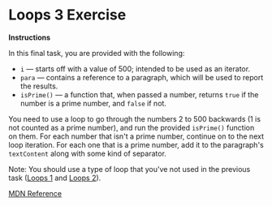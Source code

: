 # Loops 3 Exercise

<b>Instructions</b>

In this final task, you are provided with the following:

 - `i` — starts off with a value of 500; intended to be used as an iterator.
 - `para` — contains a reference to a paragraph, which will be used to report the results.
 - `isPrime()` — a function that, when passed a number, returns `true` if the number is a prime number, and `false` if not.

You need to use a loop to go through the numbers 2 to 500 backwards (1 is not counted as a prime number), and run the provided `isPrime()` function on them. For each number that isn't a prime number, continue on to the next loop iteration. For each one that is a prime number, add it to the paragraph's `textContent` along with some kind of separator.

Note: You should use a type of loop that you've not used in the previous task ([Loops 1](https://developer.mozilla.org/en-US/docs/Learn/JavaScript/Building_blocks/Test_your_skills:_Loops#loops_1) and [Loops 2](https://developer.mozilla.org/en-US/docs/Learn/JavaScript/Building_blocks/Test_your_skills:_Loops#loops_2)). 

[MDN Reference](https://developer.mozilla.org/en-US/docs/Learn/JavaScript/Building_blocks/Test_your_skills:_Loops#loops_3)